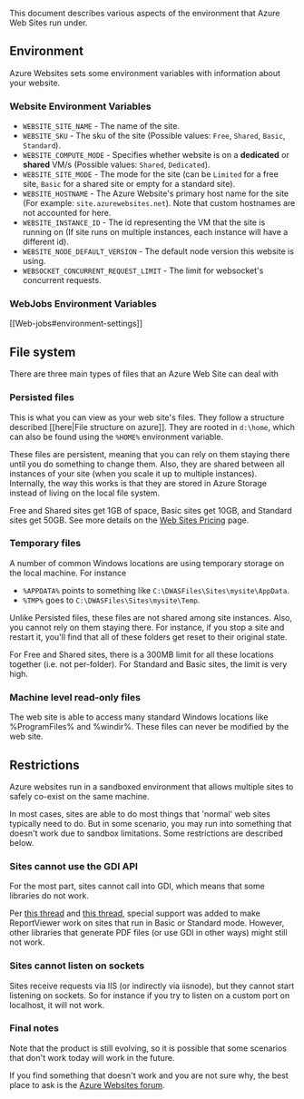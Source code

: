 This document describes various aspects of the environment that Azure Web Sites run under.

## Environment

Azure Websites sets some environment variables with information about your website.

### Website Environment Variables

- `WEBSITE_SITE_NAME` - The name of the site.
- `WEBSITE_SKU` - The sku of the site (Possible values: `Free`, `Shared`, `Basic`, `Standard`).
- `WEBSITE_COMPUTE_MODE` - Specifies whether website is on a **dedicated** or **shared** VM/s (Possible values: `Shared`, `Dedicated`).
- `WEBSITE_SITE_MODE` - The mode for the site (can be `Limited` for a free site, `Basic` for a shared site or empty for a standard site).
- `WEBSITE_HOSTNAME` - The Azure Website's primary host name for the site (For example: `site.azurewebsites.net`). Note that custom hostnames are not accounted for here.
- `WEBSITE_INSTANCE_ID` - The id representing the VM that the site is running on (If site runs on multiple instances, each instance will have a different id).
- `WEBSITE_NODE_DEFAULT_VERSION` - The default node version this website is using.
- `WEBSOCKET_CONCURRENT_REQUEST_LIMIT` - The limit for websocket's concurrent requests.

### WebJobs Environment Variables

[[Web-jobs#environment-settings]]

## File system

There are three main types of files that an Azure Web Site can deal with

### Persisted files

This is what you can view as your web site's files. They follow a structure described [[here|File structure on azure]]. They are rooted in `d:\home`, which can also be found using the `%HOME%` environment variable.

These files are persistent, meaning that you can rely on them staying there until you do something to change them. Also, they are shared between all instances of your site (when you scale it up to multiple instances). Internally, the way this works is that they are stored in Azure Storage instead of living on the local file system.

Free and Shared sites get 1GB of space, Basic sites get 10GB, and Standard sites get 50GB. See more details on the [Web Sites Pricing](http://www.windowsazure.com/en-us/pricing/details/web-sites/) page.


### Temporary files

A number of common Windows locations are using temporary storage on the local machine. For instance

- `%APPDATA%` points to something like `C:\DWASFiles\Sites\mysite\AppData`.
- `%TMP%` goes to `C:\DWASFiles\Sites\mysite\Temp`.

Unlike Persisted files, these files are not shared among site instances. Also, you cannot rely on them staying there. For instance, if you stop a site and restart it, you'll find that all of these folders get reset to their original state.

For Free and Shared sites, there is a 300MB limit for all these locations together (i.e. not per-folder). For Standard and Basic sites, the limit is very high.


### Machine level read-only files

The web site is able to access many standard Windows locations like %ProgramFiles% and %windir%. These files can never be modified by the web site.


## Restrictions

Azure websites run in a sandboxed environment that allows multiple sites to safely co-exist on the same machine.

In most cases, sites are able to do most things that 'normal' web sites typically need to do. But in some scenario, you may run into something that doesn't work due to sandbox limitations. Some restrictions are described below.

### Sites cannot use the GDI API

For the most part, sites cannot call into GDI, which means that some libraries do not work.

Per [this thread](http://social.msdn.microsoft.com/Forums/windowsazure/en-US/b4a6eb43-0013-435f-9d11-00ee26a8d017/report-viewer-error-on-export-pdf-or-excel-from-azure-web-sites) and [this thread](http://social.msdn.microsoft.com/Forums/windowsazure/en-US/d14bc4fa-256e-4f8f-9682-432ab556f74d/report-viewer-control-fix-for-export-to-pdf-available?forum=windowsazurewebsitespreview), special support was added to make ReportViewer work on sites that run in Basic or Standard mode. However, other libraries that generate PDF files (or use GDI in other ways) might still not work.

### Sites cannot listen on sockets

Sites receive requests via IIS (or indirectly via iisnode), but they cannot start listening on sockets. So for instance if you try to listen on a custom port on localhost, it will not work.

### Final notes

Note that the product is still evolving, so it is possible that some scenarios that don't work today will work in the future.

If you find something that doesn't work and you are not sure why, the best place to ask is the [Azure Websites forum](http://social.msdn.microsoft.com/Forums/en-US/home?forum=windowsazurewebsitespreview).